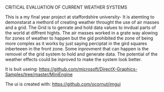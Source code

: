 CRITICAL EVALUATION OF CURRENT WEATHER SYSTEMS 

This is a my final year project at staffordshire university-
It is atemting to demonstarat a methord of creating weather throught the use of air masses and a grid. The Grid is to genrate and hold data values to invdual parts of the world at diffrent hights. The air masses worked in a grate way alowing for zones of weather to happen but the gid prohibited the zone of being more complex as it works by just saying perciptat in the gird squares inberteeen in the front zone. Some inprovment that can happen is the removel of the grid system to hold and generate data. The potential of the weather effects could be inproved to make the system look better.

It is buit useing:
https://github.com/microsoft/DirectX-Graphics-Samples/tree/master/MiniEngine

The ui is created with:
https://github.com/ocornut/imgui
